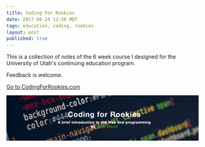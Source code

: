 ```yaml
---
title: Coding For Rookies
date: 2017-06-24 12:58 MDT
tags: education, coding, rookies
layout: post
published: true
---
```


This is a collection of notes of the 6 week course I designed for the University of Utah's continuing education program.

Feedback is welcome.

[Go to CodingForRookies.com](http://www.codingforrookies.com)

<a href="http://www.codingforrookies.com"><img class="" src="../images/cfr.png"></a>




